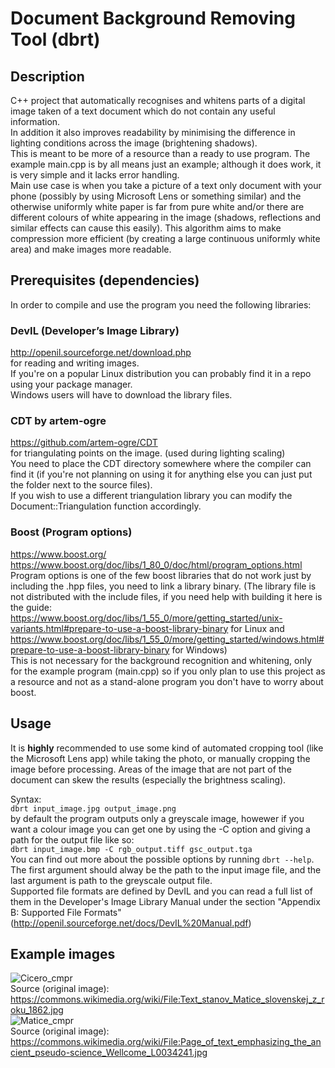 # Document Background Removing Tool (dbrt)
## Description
C++ project that automatically recognises and whitens parts of a digital image taken of a text document which do not contain any useful information.  
In addition it also improves readability by minimising the difference in lighting conditions across the image (brightening shadows).  
This is meant to be more of a resource than a ready to use program. The example main.cpp is by all means just an example; although it does work, it is very simple and it lacks error handling.  
Main use case is when you take a picture of a text only document with your phone (possibly by using Microsoft Lens or something similar) and the otherwise uniformly white paper is far from pure white and/or there are different colours of white appearing in the image (shadows, reflections and similar effects can cause this easily). This algorithm aims to make compression more efficient (by creating a large continuous uniformly white area) and make images more readable.

## Prerequisites (dependencies)
In order to compile and use the program you need the following libraries:
### DevIL (Developer’s Image Library)
http://openil.sourceforge.net/download.php  
for reading and writing images.  
If you're on a popular Linux distribution you can probably find it in a repo using your package manager.  
Windows users will have to download the library files.

### CDT by artem-ogre
https://github.com/artem-ogre/CDT  
for triangulating points on the image. (used during lighting scaling)  
You need to place the CDT directory somewhere where the compiler can find it (if you're not planning on using it for anything else you can just put the folder next to the source files).  
If you wish to use a different triangulation library you can modify the Document::Triangulation function accordingly.

### Boost (Program options)
https://www.boost.org/  
https://www.boost.org/doc/libs/1_80_0/doc/html/program_options.html  
Program options is one of the few boost libraries that do not work just by including the .hpp files, you need to link a library binary.  (The library file is not distributed with the include files, if you need help with building it here is the guide: https://www.boost.org/doc/libs/1_55_0/more/getting_started/unix-variants.html#prepare-to-use-a-boost-library-binary for Linux and https://www.boost.org/doc/libs/1_55_0/more/getting_started/windows.html#prepare-to-use-a-boost-library-binary for Windows)  
This is not necessary for the background recognition and whitening, only for the example program (main.cpp) so if you only plan to use this project as a resource and not as a stand-alone program you don't have to worry about boost.  

## Usage
It is __highly__ recommended to use some kind of automated cropping tool (like the Microsoft Lens app) while taking the photo, or manually cropping the image before processing. Areas of the image that are not part of the document can skew the results (especially the brightness scaling).  

Syntax:  
`dbrt input_image.jpg output_image.png`  
by default the program outputs only a greyscale image, howewer if you want a colour image you can get one by using the -C option and giving a path for the output file like so:  
`dbrt input_image.bmp -C rgb_output.tiff gsc_output.tga`  
You can find out more about the possible options by running `dbrt --help`.  
The first argument should alway be the path to the input image file, and the last argument is path to the greyscale output file.  
Supported file formats are defined by DevIL and you can read a full list of them in the Developer's Image Library Manual under the section "Appendix B: Supported File Formats" (http://openil.sourceforge.net/docs/DevIL%20Manual.pdf)
  
## Example images
![Cicero_cmpr](https://user-images.githubusercontent.com/112719780/188661943-bf745ece-6b05-4ac9-8193-7c6b864d2e05.jpg)  
Source (original image): https://commons.wikimedia.org/wiki/File:Text_stanov_Matice_slovenskej_z_roku_1862.jpg  
![Matice_cmpr](https://user-images.githubusercontent.com/112719780/188661953-ad6da078-3c2b-4981-912b-e8639dacd3b9.jpg)  
Source (original image): https://commons.wikimedia.org/wiki/File:Page_of_text_emphasizing_the_ancient_pseudo-science_Wellcome_L0034241.jpg  
